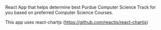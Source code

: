 React App that helps determine best Purdue Computer Science Track for you based on preferred Computer Science Courses.

This app uses react-chartjs (https://github.com/reactjs/react-chartjs)
